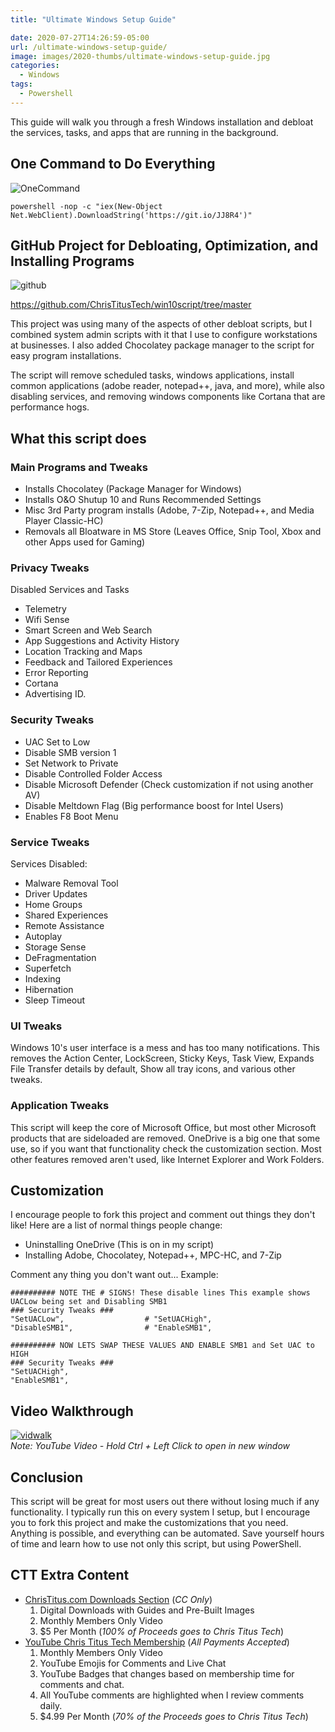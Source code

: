 ```yaml
---
title: "Ultimate Windows Setup Guide"

date: 2020-07-27T14:26:59-05:00
url: /ultimate-windows-setup-guide/
image: images/2020-thumbs/ultimate-windows-setup-guide.jpg
categories:
  - Windows
tags:
  - Powershell
---
```

 This guide will walk you through a fresh Windows installation and debloat the services, tasks, and apps that are running in the background. 
<!--more-->

## One Command to Do Everything

![OneCommand](/images/onecommand.png)

```
powershell -nop -c "iex(New-Object Net.WebClient).DownloadString('https://git.io/JJ8R4')"
```

## GitHub Project for Debloating, Optimization, and Installing Programs

![github](/images/github.png)

<https://github.com/ChrisTitusTech/win10script/tree/master>

This project was using many of the aspects of other debloat scripts, but I combined system admin scripts with it that I use to configure workstations at businesses. I also added Chocolatey package manager to the script for easy program installations.

The script will remove scheduled tasks, windows applications, install common applications (adobe reader, notepad++, java, and more), while also disabling services, and removing windows components like Cortana that are performance hogs.

## What this script does

### Main Programs and Tweaks

- Installs Chocolatey (Package Manager for Windows)
- Installs O&O Shutup 10 and Runs Recommended Settings
- Misc 3rd Party program installs (Adobe, 7-Zip, Notepad++, and Media Player Classic-HC)
- Removals all Bloatware in MS Store (Leaves Office, Snip Tool, Xbox and other Apps used for Gaming)

### Privacy Tweaks

Disabled Services and Tasks
- Telemetry
- Wifi Sense
- Smart Screen and Web Search
- App Suggestions and Activity History
- Location Tracking and Maps
- Feedback and Tailored Experiences
- Error Reporting
- Cortana
- Advertising ID.

### Security Tweaks

- UAC Set to Low
- Disable SMB version 1
- Set Network to Private
- Disable Controlled Folder Access
- Disable Microsoft Defender (Check customization if not using another AV)
- Disable Meltdown Flag (Big performance boost for Intel Users)
- Enables F8 Boot Menu

### Service Tweaks

Services Disabled:

- Malware Removal Tool
- Driver Updates
- Home Groups
- Shared Experiences
- Remote Assistance
- Autoplay
- Storage Sense
- DeFragmentation
- Superfetch
- Indexing
- Hibernation
- Sleep Timeout

### UI Tweaks

Windows 10's user interface is a mess and has too many notifications. This removes the Action Center, LockScreen, Sticky Keys, Task View, Expands File Transfer details by default, Show all tray icons, and various other tweaks.

### Application Tweaks

This script will keep the core of Microsoft Office, but most other Microsoft products that are sideloaded are removed. OneDrive is a big one that some use, so if you want that functionality check the customization section. Most other features removed aren't used, like Internet Explorer and Work Folders.

## Customization

I encourage people to fork this project and comment out things they don't like! Here are a list of normal things people change:

- Uninstalling OneDrive (This is on in my script)
- Installing Adobe, Chocolatey, Notepad++, MPC-HC, and 7-Zip

Comment any thing you don't want out... Example:

```
########## NOTE THE # SIGNS! These disable lines This example shows UACLow being set and Disabling SMB1
### Security Tweaks ###
"SetUACLow",                  # "SetUACHigh",
"DisableSMB1",                # "EnableSMB1",

########## NOW LETS SWAP THESE VALUES AND ENABLE SMB1 and Set UAC to HIGH
### Security Tweaks ###
"SetUACHigh",
"EnableSMB1",
```

## Video Walkthrough

[![vidwalk](https://img.youtube.com/vi/Tfd7BXCo9Xk/0.jpg)](https://www.youtube.com/watch?v=Tfd7BXCo9Xk)  
_Note: YouTube Video - Hold Ctrl + Left Click to open in new window_

## Conclusion

This script will be great for most users out there without losing much if any functionality. I typically run this on every system I setup, but I encourage you to fork this project and make the customizations that you need. Anything is possible, and everything can be automated. Save yourself hours of time and learn how to use not only this script, but using PowerShell.

## CTT Extra Content

- [ChrisTitus.com Downloads Section][1] (_CC Only_)
  1. Digital Downloads with Guides and Pre-Built Images
  2. Monthly Members Only Video
  3. $5 Per Month (_100% of Proceeds goes to Chris Titus Tech_)
- [YouTube Chris Titus Tech Membership][2] (_All Payments Accepted_)
  1. Monthly Members Only Video
  2. YouTube Emojis for Comments and Live Chat
  3. YouTube Badges that changes based on membership time for comments and chat.
  4. All YouTube comments are highlighted when I review comments daily. 
  5. $4.99 Per Month (_70% of the Proceeds goes to Chris Titus Tech_)

 [1]: https://portal.christitus.com
 [2]: https://christitus.com/join